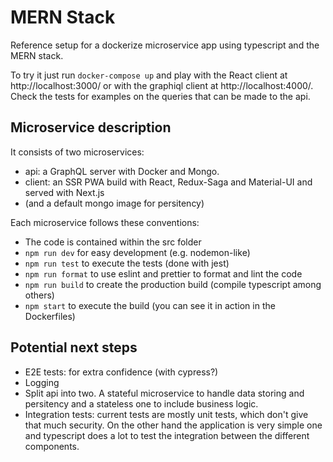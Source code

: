 # MERN Stack

Reference setup for a dockerize microservice app using typescript and the MERN stack.

To try it just run `docker-compose up` and play with the React client at http://localhost:3000/ or with the graphiql client at http://localhost:4000/. Check the tests for examples on the queries that can be made to the api.

## Microservice description

It consists of two microservices:

- api: a GraphQL server with Docker and Mongo.
- client: an SSR PWA build with React, Redux-Saga and Material-UI and served with Next.js
- (and a default mongo image for persitency)

Each microservice follows these conventions:

- The code is contained within the src folder
- `npm run dev` for easy development (e.g. nodemon-like)
- `npm run test` to execute the tests (done with jest)
- `npm run format` to use eslint and prettier to format and lint the code
- `npm run build` to create the production build (compile typescript among others)
- `npm start` to execute the build (you can see it in action in the Dockerfiles)

## Potential next steps

- E2E tests: for extra confidence (with cypress?)
- Logging
- Split api into two. A stateful microservice to handle data storing and persitency and a stateless one to include business logic.
- Integration tests: current tests are mostly unit tests, which don't give that much security. On the other hand the application is very simple one and typescript does a lot to test the integration between the different components.
